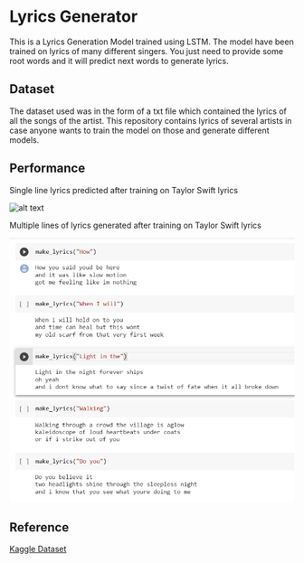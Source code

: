 # Lyrics Generator

This is a Lyrics Generation Model trained using LSTM. The model have been trained on lyrics of many different singers. You just need to provide some root words and it will predict next words to generate lyrics. 

## Dataset
The dataset used was in the form of a txt file which contained the lyrics of all the songs of the artist. 
This repository contains lyrics of several artists in case anyone wants to train the model on those and generate different models. 

## Performance

Single line lyrics predicted after training on Taylor Swift lyrics

![alt text](https://github.com/ishantjuyal/Word-Prediction/blob/master/Demo/Lyrics%201.png?raw=true)

Multiple lines of lyrics generated after training on Taylor Swift lyrics

![alt text](https://github.com/ishantjuyal/Lyrics-Generator/blob/master/Demo/multiple_lines.png)

## Reference

[Kaggle Dataset](https://www.kaggle.com/PromptCloudHQ/taylor-swift-song-lyrics-from-all-the-albums)
